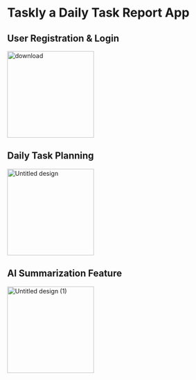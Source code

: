 # Taskly a Daily Task Report App

## User Registration & Login
<img src="https://github.com/user-attachments/assets/9d3ad4c6-46c6-4f17-b4ca-16126a89dc54" alt="download" style="height: 200px;">

## Daily Task Planning
<img src="https://github.com/user-attachments/assets/8de8de1b-c32f-41b7-97d0-a4f3eb11cbb7" alt="Untitled design" style="height: 200px;">

## AI Summarization Feature
<img src="https://github.com/user-attachments/assets/c465934f-0c52-4193-846f-28e314e19336" alt="Untitled design (1)" style="height: 200px;">

